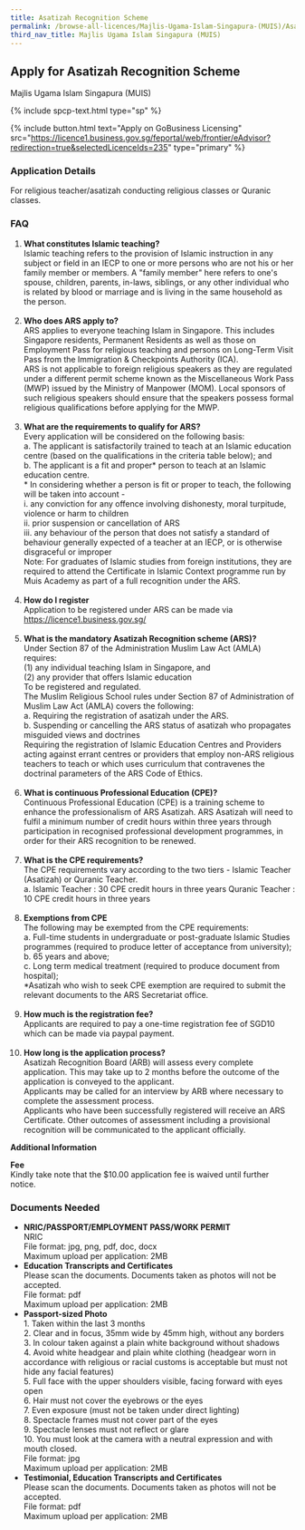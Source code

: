 ```yaml
---
title: Asatizah Recognition Scheme
permalink: /browse-all-licences/Majlis-Ugama-Islam-Singapura-(MUIS)/Asatizah-Recognition-Scheme
third_nav_title: Majlis Ugama Islam Singapura (MUIS)
---
```


## Apply for Asatizah Recognition Scheme

Majlis Ugama Islam Singapura (MUIS)

{% include spcp-text.html type="sp" %}

{% include button.html text="Apply on GoBusiness Licensing" src="https://licence1.business.gov.sg/feportal/web/frontier/eAdvisor?redirection=true&selectedLicenceIds=235" type="primary" %}

<H3>Application Details</H3>

<p>For religious teacher/asatizah conducting religious classes or Quranic classes.</p>
<h3>FAQ</h3>
<ol>
<li><strong>What constitutes Islamic teaching?</strong><br />Islamic teaching refers to the provision of Islamic instruction in any subject or field in an IECP to one or more persons who are not his or her family member or members. A "family member" here refers to one's spouse, children, parents, in-laws, siblings, or any other individual who is related by blood or marriage and is living in the same household as the person.<br /><br /></li>
<li><strong>Who does ARS apply to?</strong><br />ARS applies to everyone teaching Islam in Singapore. This includes Singapore residents, Permanent Residents as well as those on Employment Pass for religious teaching and persons on Long-Term Visit Pass from the Immigration & Checkpoints Authority (ICA).<br />ARS is not applicable to foreign religious speakers as they are regulated under a different permit scheme known as the Miscellaneous Work Pass (MWP) issued by the Ministry of Manpower (MOM). Local sponsors of such religious speakers should ensure that the speakers possess formal religious qualifications before applying for the MWP.<br /><br /></li>
<li><strong>What are the requirements to qualify for ARS?</strong><br />Every application will be considered on the following basis:<br />a. The applicant is satisfactorily trained to teach at an Islamic education centre (based on the qualifications in the criteria table below); and<br />b. The applicant is a fit and proper* person to teach at an Islamic education centre.<br />* In considering whether a person is fit or proper to teach, the following will be taken into account -<br />i. any conviction for any offence involving dishonesty, moral turpitude, violence or harm to children<br />ii. prior suspension or cancellation of ARS<br />iii. any behaviour of the person that does not satisfy a standard of behaviour generally expected of a teacher at an IECP, or is otherwise disgraceful or improper<br />Note: For graduates of Islamic studies from foreign institutions, they are required to attend the Certificate in Islamic Context programme run by Muis Academy as part of a full recognition under the ARS.<br /><br /></li>
<li><strong>How do I register</strong><br />Application to be registered under ARS can be made via <a href="https://licence1.business.gov.sg/">https://licence1.business.gov.sg/</a><br /><br /></li>
<li><strong>What is the mandatory Asatizah Recognition scheme (ARS)?</strong><br />Under Section 87 of the Administration Muslim Law Act (AMLA) requires:<br />(1) any individual teaching Islam in Singapore, and<br />(2) any provider that offers Islamic education<br />To be registered and regulated.<br />The Muslim Religious School rules under Section 87 of Administration of Muslim Law Act (AMLA) covers the following:<br />a. Requiring the registration of asatizah under the ARS.<br />b. Suspending or cancelling the ARS status of asatizah who propagates misguided views and doctrines<br />Requiring the registration of Islamic Education Centres and Providers acting against errant centres or providers that employ non-ARS religious teachers to teach or which uses curriculum that contravenes the doctrinal parameters of the ARS Code of Ethics.<br /><br /></li>
<li><strong>What is continuous Professional Education (CPE)?</strong><br />Continuous Professional Education (CPE) is a training scheme to enhance the professionalism of ARS Asatizah. ARS Asatizah will need to fulfil a minimum number of credit hours within three years through participation in recognised professional development programmes, in order for their ARS recognition to be renewed.<br /><br /></li>
<li><strong>What is the CPE requirements?</strong><br />The CPE requirements vary according to the two tiers - Islamic Teacher (Asatizah) or Quranic Teacher.<br />a. Islamic Teacher : 30 CPE credit hours in three years Quranic Teacher : 10 CPE credit hours in three years<br /><br /></li>
<li><strong>Exemptions from CPE</strong><br />The following may be exempted from the CPE requirements:<br />a. Full-time students in undergraduate or post-graduate Islamic Studies programmes (required to produce letter of acceptance from university);<br />b. 65 years and above;<br />c. Long term medical treatment (required to produce document from hospital);<br />*Asatizah who wish to seek CPE exemption are required to submit the relevant documents to the ARS Secretariat office.<br /><br /></li>
<li><strong>How much is the registration fee?</strong><br />Applicants are required to pay a one-time registration fee of SGD10 which can be made via paypal payment.<br /><br /></li>
<li><strong>How long is the application process?</strong><br />Asatizah Recognition Board (ARB) will assess every complete application. This may take up to 2 months before the outcome of the application is conveyed to the applicant.<br />Applicants may be called for an interview by ARB where necessary to complete the assessment process.<br />Applicants who have been successfully registered will receive an ARS Certificate. Other outcomes of assessment including a provisional recognition will be communicated to the applicant officially.</li>
</ol>

<strong>Additional Information</strong>

<p><strong>Fee</strong><br/>
Kindly take note that the $10.00 application fee is waived until further notice.</p>

<H3>Documents Needed</H3>

<ul><li><strong>NRIC/PASSPORT/EMPLOYMENT PASS/WORK PERMIT</strong> <br />NRIC<br />File format: jpg, png, pdf, doc, docx<br />Maximum upload per application: 2MB</li><li><strong>Education Transcripts and Certificates</strong> <br />Please scan the documents. Documents taken as photos will not be accepted.<br />File format: pdf<br />Maximum upload per application: 2MB</li><li><strong>Passport-sized Photo </strong><br />1. Taken within the last 3 months <br />2. Clear and in focus, 35mm wide by 45mm high, without any borders <br />3. In colour taken against a plain white background without shadows <br />4. Avoid white headgear and plain white clothing (headgear worn in accordance with religious or racial customs is acceptable but must not hide any facial features) <br />5. Full face with the upper shoulders visible, facing forward with eyes open <br />6. Hair must not cover the eyebrows or the eyes <br />7. Even exposure (must not be taken under direct lighting) <br />8. Spectacle frames must not cover part of the eyes <br />9. Spectacle lenses must not reflect or glare <br />10. You must look at the camera with a neutral expression and with mouth closed.<br />File format: jpg<br />Maximum upload per application: 2MB</li><li><strong>Testimonial, Education Transcripts and Certificates</strong> <br />Please scan the documents. Documents taken as photos will not be accepted.<br />File format: pdf<br />Maximum upload per application: 2MB</li></ul>





